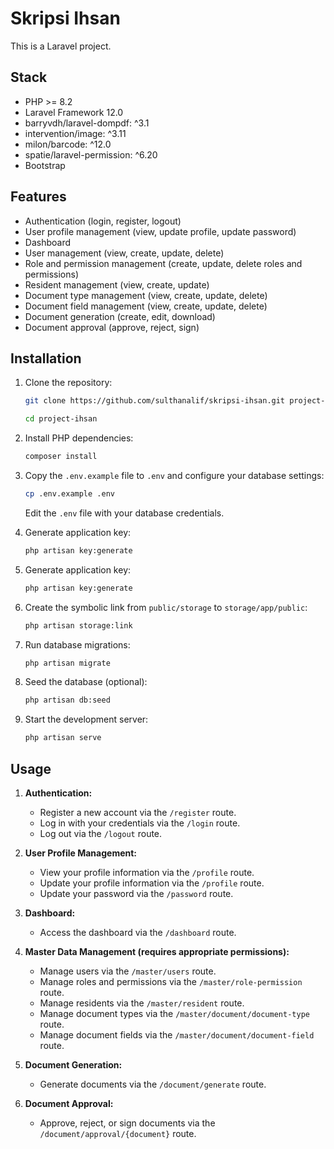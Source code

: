 # Skripsi Ihsan

This is a Laravel project.

## Stack

*   PHP >= 8.2
*   Laravel Framework 12.0
*   barryvdh/laravel-dompdf: ^3.1
*   intervention/image: ^3.11
*   milon/barcode: ^12.0
*   spatie/laravel-permission: ^6.20
*   Bootstrap

## Features

*   Authentication (login, register, logout)
*   User profile management (view, update profile, update password)
*   Dashboard
*   User management (view, create, update, delete)
*   Role and permission management (create, update, delete roles and permissions)
*   Resident management (view, create, update)
*   Document type management (view, create, update, delete)
*   Document field management (view, create, update, delete)
*   Document generation (create, edit, download)
*   Document approval (approve, reject, sign)

## Installation

1.  Clone the repository:

    ```bash
    git clone https://github.com/sulthanalif/skripsi-ihsan.git project-ihsan
    ```
    ```bash
    cd project-ihsan
    ```

2.  Install PHP dependencies:

    ```bash
    composer install
    ```

3.  Copy the `.env.example` file to `.env` and configure your database settings:

    ```bash
    cp .env.example .env
    ```

    Edit the `.env` file with your database credentials.

4.  Generate application key:

    ```bash
    php artisan key:generate
    ```

5.  Generate application key:

     ```bash
     php artisan key:generate
     ```

6.  Create the symbolic link from `public/storage` to `storage/app/public`:

    ```bash
    php artisan storage:link
    ```

7.  Run database migrations:

     ```bash
     php artisan migrate
     ```

8.  Seed the database (optional):

    ```bash
    php artisan db:seed
    ```

9.  Start the development server:

    ```bash
    php artisan serve
    ```

## Usage

1.  **Authentication:**

    *   Register a new account via the `/register` route.
    *   Log in with your credentials via the `/login` route.
    *   Log out via the `/logout` route.

2.  **User Profile Management:**

    *   View your profile information via the `/profile` route.
    *   Update your profile information via the `/profile` route.
    *   Update your password via the `/password` route.

3.  **Dashboard:**

    *   Access the dashboard via the `/dashboard` route.

4.  **Master Data Management (requires appropriate permissions):**

    *   Manage users via the `/master/users` route.
    *   Manage roles and permissions via the `/master/role-permission` route.
    *   Manage residents via the `/master/resident` route.
    *   Manage document types via the `/master/document/document-type` route.
    *   Manage document fields via the `/master/document/document-field` route.

5.  **Document Generation:**

    *   Generate documents via the `/document/generate` route.

6.  **Document Approval:**

    *   Approve, reject, or sign documents via the `/document/approval/{document}` route.